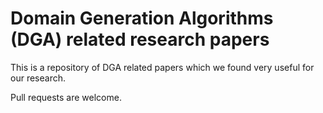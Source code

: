 # Domain Generation Algorithms (DGA) related research papers 

This is a repository of DGA related papers which we found very useful for our research. 

Pull requests are welcome.
